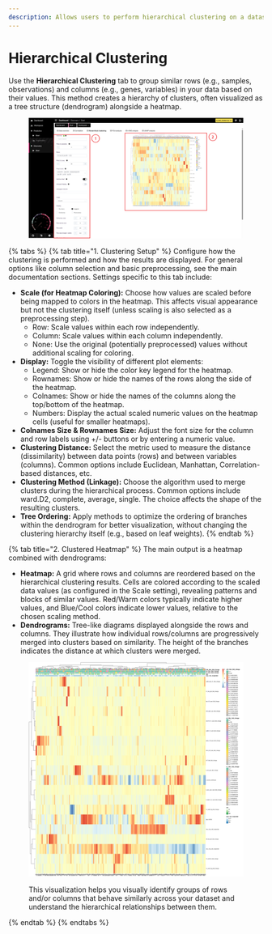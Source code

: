 ```yaml
---
description: Allows users to perform hierarchical clustering on a dataset.
---
```


# Hierarchical Clustering

Use the **Hierarchical Clustering** tab to group similar rows (e.g., samples, observations) and columns (e.g., genes, variables) in your data based on their values. This method creates a hierarchy of clusters, often visualized as a tree structure (dendrogram) alongside a heatmap.

<figure><img src="../../.gitbook/assets/Discovery_Clustering_Main-min-annotate.png" alt=""><figcaption></figcaption></figure>

{% tabs %}
{% tab title="1. Clustering Setup" %}
Configure how the clustering is performed and how the results are displayed. For general options like column selection and basic preprocessing, see the main documentation sections. Settings specific to this tab include:

* **Scale (for Heatmap Coloring):** Choose how values are scaled before being mapped to colors in the heatmap. This affects visual appearance but not the clustering itself (unless scaling is also selected as a preprocessing step).
  * Row: Scale values within each row independently.
  * Column: Scale values within each column independently.
  * None: Use the original (potentially preprocessed) values without additional scaling for coloring.
* **Display:** Toggle the visibility of different plot elements:
  * Legend: Show or hide the color key legend for the heatmap.
  * Rownames: Show or hide the names of the rows along the side of the heatmap.
  * Colnames: Show or hide the names of the columns along the top/bottom of the heatmap.
  * Numbers: Display the actual scaled numeric values on the heatmap cells (useful for smaller heatmaps).
* **Colnames Size & Rownames Size:** Adjust the font size for the column and row labels using +/- buttons or by entering a numeric value.
* **Clustering Distance:** Select the metric used to measure the distance (dissimilarity) between data points (rows) and between variables (columns). Common options include Euclidean, Manhattan, Correlation-based distances, etc.
* **Clustering Method (Linkage):** Choose the algorithm used to merge clusters during the hierarchical process. Common options include ward.D2, complete, average, single. The choice affects the shape of the resulting clusters.
* **Tree Ordering:** Apply methods to optimize the ordering of branches within the dendrogram for better visualization, without changing the clustering hierarchy itself (e.g., based on leaf weights).
{% endtab %}

{% tab title="2. Clustered Heatmap" %}
The main output is a heatmap combined with dendrograms:

* **Heatmap:** A grid where rows and columns are reordered based on the hierarchical clustering results. Cells are colored according to the scaled data values (as configured in the Scale setting), revealing patterns and blocks of similar values. Red/Warm colors typically indicate higher values, and Blue/Cool colors indicate lower values, relative to the chosen scaling method.
* **Dendrograms:** Tree-like diagrams displayed alongside the rows and columns. They illustrate how individual rows/columns are progressively merged into clusters based on similarity. The height of the branches indicates the distance at which clusters were merged.

<figure><img src="../../.gitbook/assets/CusteredHeatmap.png" alt=""><figcaption><p>This visualization helps you visually identify groups of rows and/or columns that behave similarly across your dataset and understand the hierarchical relationships between them.</p></figcaption></figure>
{% endtab %}
{% endtabs %}
